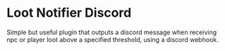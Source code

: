 # Loot Notifier Discord

Simple but useful plugin that outputs a discord message when receiving npc or player loot above a specified threshold, using a discord webhook. 
